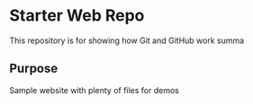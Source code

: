 # Starter Web Repo

This repository is for showing how Git and GitHub work summa

## Purpose

Sample website with plenty of files for demos
